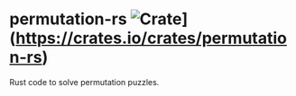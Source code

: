 # permutation-rs ![Crate](https://img.shields.io/crates/v/permutation-rs.svg)](https://crates.io/crates/permutation-rs)
Rust code to solve permutation puzzles.
